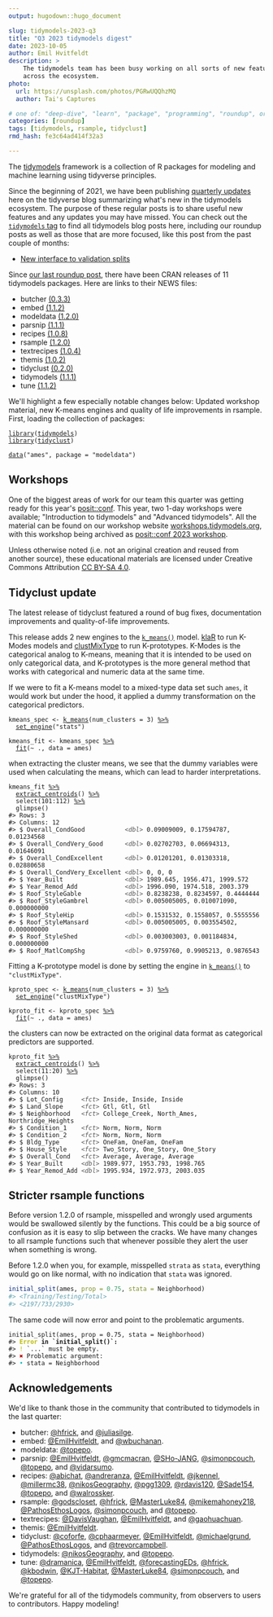 ```yaml
---
output: hugodown::hugo_document

slug: tidymodels-2023-q3
title: "Q3 2023 tidymodels digest"
date: 2023-10-05
author: Emil Hvitfeldt
description: >
    The tidymodels team has been busy working on all sorts of new features 
    across the ecosystem.
photo:
  url: https://unsplash.com/photos/PGRwUQQhzMQ
  author: Tai's Captures

# one of: "deep-dive", "learn", "package", "programming", "roundup", or "other"
categories: [roundup] 
tags: [tidymodels, rsample, tidyclust]
rmd_hash: fe3c64ad414f32a3

---
```


<!--
TODO:
* [x] Look over / edit the post's title in the yaml
* [x] Edit (or delete) the description; note this appears in the Twitter card
* [x] Pick category and tags (see existing with [`hugodown::tidy_show_meta()`](https://rdrr.io/pkg/hugodown/man/use_tidy_post.html))
* [x] Find photo & update yaml metadata
* [x] Create `thumbnail-sq.jpg`; height and width should be equal
* [x] Create `thumbnail-wd.jpg`; width should be >5x height
* [x] [`hugodown::use_tidy_thumbnails()`](https://rdrr.io/pkg/hugodown/man/use_tidy_post.html)
* [x] Add intro sentence, e.g. the standard tagline for the package
* [x] [`usethis::use_tidy_thanks()`](https://usethis.r-lib.org/reference/use_tidy_thanks.html)
-->

The [tidymodels](https://www.tidymodels.org/) framework is a collection of R packages for modeling and machine learning using tidyverse principles.

Since the beginning of 2021, we have been publishing [quarterly updates](https://www.tidyverse.org/categories/roundup/) here on the tidyverse blog summarizing what's new in the tidymodels ecosystem. The purpose of these regular posts is to share useful new features and any updates you may have missed. You can check out the [`tidymodels` tag](https://www.tidyverse.org/tags/tidymodels/) to find all tidymodels blog posts here, including our roundup posts as well as those that are more focused, like this post from the past couple of months:

-   [New interface to validation splits](https://www.tidyverse.org/blog/2023/08/validation-split-as-3-way-split/)

Since [our last roundup post](https://www.tidyverse.org/blog/2022/12/tidymodels-2022-q4/), there have been CRAN releases of 11 tidymodels packages. Here are links to their NEWS files:

<div class="highlight">

-   butcher [(0.3.3)](https://butcher.tidymodels.org/news/index.html)
-   embed [(1.1.2)](https://embed.tidymodels.org/news/index.html)
-   modeldata [(1.2.0)](https://modeldata.tidymodels.org/news/index.html)
-   parsnip [(1.1.1)](https://parsnip.tidymodels.org/news/index.html)
-   recipes [(1.0.8)](https://recipes.tidymodels.org/news/index.html)
-   rsample [(1.2.0)](https://rsample.tidymodels.org/news/index.html)
-   textrecipes [(1.0.4)](https://textrecipes.tidymodels.org/news/index.html)
-   themis [(1.0.2)](https://themis.tidymodels.org/news/index.html)
-   tidyclust [(0.2.0)](https://tidyclust.tidymodels.org/news/index.html)
-   tidymodels [(1.1.1)](https://tidymodels.tidymodels.org/news/index.html)
-   tune [(1.1.2)](https://tune.tidymodels.org/news/index.html)

</div>

We'll highlight a few especially notable changes below: Updated workshop material, new K-means engines and quality of life improvements in rsample. First, loading the collection of packages:

<div class="highlight">

<pre class='chroma'><code class='language-r' data-lang='r'><span><span class='kr'><a href='https://rdrr.io/r/base/library.html'>library</a></span><span class='o'>(</span><span class='nv'><a href='https://tidymodels.tidymodels.org'>tidymodels</a></span><span class='o'>)</span></span>
<span><span class='kr'><a href='https://rdrr.io/r/base/library.html'>library</a></span><span class='o'>(</span><span class='nv'><a href='https://github.com/tidymodels/tidyclust'>tidyclust</a></span><span class='o'>)</span></span>
<span></span>
<span><span class='nf'><a href='https://rdrr.io/r/utils/data.html'>data</a></span><span class='o'>(</span><span class='s'>"ames"</span>, package <span class='o'>=</span> <span class='s'>"modeldata"</span><span class='o'>)</span></span></code></pre>

</div>

## Workshops

One of the biggest areas of work for our team this quarter was getting ready for this year's [posit::conf](https://posit.co/conference/). This year, two 1-day workshops were available; "Introduction to tidymodels" and "Advanced tidymodels". All the material can be found on our workshop website [workshops.tidymodels.org](https://workshops.tidymodels.org/), with this workshop being archived as [posit::conf 2023 workshop](https://workshops.tidymodels.org/archive/2023-09-posit-conf/).

Unless otherwise noted (i.e. not an original creation and reused from another source), these educational materials are licensed under Creative Commons Attribution [CC BY-SA 4.0](https://creativecommons.org/licenses/by-sa/4.0/).

## Tidyclust update

The latest release of tidyclust featured a round of bug fixes, documentation improvements and quality-of-life improvements.

This release adds 2 new engines to the [`k_means()`](https://tidyclust.tidymodels.org/reference/k_means.html) model. [klaR](https://tidyclust.tidymodels.org/reference/details_k_means_klaR.html) to run K-Modes models and [clustMixType](https://tidyclust.tidymodels.org/reference/details_k_means_clustMixType.html) to run K-prototypes. K-Modes is the categorical analog to K-means, meaning that it is intended to be used on only categorical data, and K-prototypes is the more general method that works with categorical and numeric data at the same time.

If we were to fit a K-means model to a mixed-type data set such `ames`, it would work but under the hood, it applied a dummy transformation on the categorical predictors.

<div class="highlight">

<pre class='chroma'><code class='language-r' data-lang='r'><span><span class='nv'>kmeans_spec</span> <span class='o'>&lt;-</span> <span class='nf'><a href='https://tidyclust.tidymodels.org/reference/k_means.html'>k_means</a></span><span class='o'>(</span>num_clusters <span class='o'>=</span> <span class='m'>3</span><span class='o'>)</span> <span class='o'><a href='https://magrittr.tidyverse.org/reference/pipe.html'>%&gt;%</a></span></span>
<span>  <span class='nf'><a href='https://parsnip.tidymodels.org/reference/set_engine.html'>set_engine</a></span><span class='o'>(</span><span class='s'>"stats"</span><span class='o'>)</span></span>
<span></span>
<span><span class='nv'>kmeans_fit</span> <span class='o'>&lt;-</span> <span class='nv'>kmeans_spec</span> <span class='o'><a href='https://magrittr.tidyverse.org/reference/pipe.html'>%&gt;%</a></span></span>
<span>  <span class='nf'><a href='https://generics.r-lib.org/reference/fit.html'>fit</a></span><span class='o'>(</span><span class='o'>~</span> <span class='nv'>.</span>, data <span class='o'>=</span> <span class='nv'>ames</span><span class='o'>)</span></span></code></pre>

</div>

when extracting the cluster means, we see that the dummy variables were used when calculating the means, which can lead to harder interpretations.

<div class="highlight">

<pre class='chroma'><code class='language-r' data-lang='r'><span><span class='nv'>kmeans_fit</span> <span class='o'><a href='https://magrittr.tidyverse.org/reference/pipe.html'>%&gt;%</a></span></span>
<span>  <span class='nf'><a href='https://tidyclust.tidymodels.org/reference/extract_centroids.html'>extract_centroids</a></span><span class='o'>(</span><span class='o'>)</span> <span class='o'><a href='https://magrittr.tidyverse.org/reference/pipe.html'>%&gt;%</a></span></span>
<span>  <span class='nf'>select</span><span class='o'>(</span><span class='m'>101</span><span class='o'>:</span><span class='m'>112</span><span class='o'>)</span> <span class='o'><a href='https://magrittr.tidyverse.org/reference/pipe.html'>%&gt;%</a></span></span>
<span>  <span class='nf'>glimpse</span><span class='o'>(</span><span class='o'>)</span></span>
<span><span class='c'>#&gt; Rows: 3</span></span>
<span><span class='c'>#&gt; Columns: 12</span></span>
<span><span class='c'>#&gt; $ Overall_CondGood           <span style='color: #555555; font-style: italic;'>&lt;dbl&gt;</span> 0.09009009, 0.17594787, 0.01234568</span></span>
<span><span class='c'>#&gt; $ Overall_CondVery_Good      <span style='color: #555555; font-style: italic;'>&lt;dbl&gt;</span> 0.02702703, 0.06694313, 0.01646091</span></span>
<span><span class='c'>#&gt; $ Overall_CondExcellent      <span style='color: #555555; font-style: italic;'>&lt;dbl&gt;</span> 0.01201201, 0.01303318, 0.02880658</span></span>
<span><span class='c'>#&gt; $ Overall_CondVery_Excellent <span style='color: #555555; font-style: italic;'>&lt;dbl&gt;</span> 0, 0, 0</span></span>
<span><span class='c'>#&gt; $ Year_Built                 <span style='color: #555555; font-style: italic;'>&lt;dbl&gt;</span> 1989.645, 1956.471, 1999.572</span></span>
<span><span class='c'>#&gt; $ Year_Remod_Add             <span style='color: #555555; font-style: italic;'>&lt;dbl&gt;</span> 1996.090, 1974.518, 2003.379</span></span>
<span><span class='c'>#&gt; $ Roof_StyleGable            <span style='color: #555555; font-style: italic;'>&lt;dbl&gt;</span> 0.8238238, 0.8234597, 0.4444444</span></span>
<span><span class='c'>#&gt; $ Roof_StyleGambrel          <span style='color: #555555; font-style: italic;'>&lt;dbl&gt;</span> 0.005005005, 0.010071090, 0.000000000</span></span>
<span><span class='c'>#&gt; $ Roof_StyleHip              <span style='color: #555555; font-style: italic;'>&lt;dbl&gt;</span> 0.1531532, 0.1558057, 0.5555556</span></span>
<span><span class='c'>#&gt; $ Roof_StyleMansard          <span style='color: #555555; font-style: italic;'>&lt;dbl&gt;</span> 0.005005005, 0.003554502, 0.000000000</span></span>
<span><span class='c'>#&gt; $ Roof_StyleShed             <span style='color: #555555; font-style: italic;'>&lt;dbl&gt;</span> 0.003003003, 0.001184834, 0.000000000</span></span>
<span><span class='c'>#&gt; $ Roof_MatlCompShg           <span style='color: #555555; font-style: italic;'>&lt;dbl&gt;</span> 0.9759760, 0.9905213, 0.9876543</span></span>
<span></span></code></pre>

</div>

Fitting a K-prototype model is done by setting the engine in [`k_means()`](https://tidyclust.tidymodels.org/reference/k_means.html) to `"clustMixType"`.

<div class="highlight">

<pre class='chroma'><code class='language-r' data-lang='r'><span><span class='nv'>kproto_spec</span> <span class='o'>&lt;-</span> <span class='nf'><a href='https://tidyclust.tidymodels.org/reference/k_means.html'>k_means</a></span><span class='o'>(</span>num_clusters <span class='o'>=</span> <span class='m'>3</span><span class='o'>)</span> <span class='o'><a href='https://magrittr.tidyverse.org/reference/pipe.html'>%&gt;%</a></span></span>
<span>  <span class='nf'><a href='https://parsnip.tidymodels.org/reference/set_engine.html'>set_engine</a></span><span class='o'>(</span><span class='s'>"clustMixType"</span><span class='o'>)</span></span>
<span></span>
<span><span class='nv'>kproto_fit</span> <span class='o'>&lt;-</span> <span class='nv'>kproto_spec</span> <span class='o'><a href='https://magrittr.tidyverse.org/reference/pipe.html'>%&gt;%</a></span></span>
<span>  <span class='nf'><a href='https://generics.r-lib.org/reference/fit.html'>fit</a></span><span class='o'>(</span><span class='o'>~</span> <span class='nv'>.</span>, data <span class='o'>=</span> <span class='nv'>ames</span><span class='o'>)</span></span></code></pre>

</div>

the clusters can now be extracted on the original data format as categorical predictors are supported.

<div class="highlight">

<pre class='chroma'><code class='language-r' data-lang='r'><span><span class='nv'>kproto_fit</span> <span class='o'><a href='https://magrittr.tidyverse.org/reference/pipe.html'>%&gt;%</a></span></span>
<span>  <span class='nf'><a href='https://tidyclust.tidymodels.org/reference/extract_centroids.html'>extract_centroids</a></span><span class='o'>(</span><span class='o'>)</span> <span class='o'><a href='https://magrittr.tidyverse.org/reference/pipe.html'>%&gt;%</a></span></span>
<span>  <span class='nf'>select</span><span class='o'>(</span><span class='m'>11</span><span class='o'>:</span><span class='m'>20</span><span class='o'>)</span> <span class='o'><a href='https://magrittr.tidyverse.org/reference/pipe.html'>%&gt;%</a></span></span>
<span>  <span class='nf'>glimpse</span><span class='o'>(</span><span class='o'>)</span></span>
<span><span class='c'>#&gt; Rows: 3</span></span>
<span><span class='c'>#&gt; Columns: 10</span></span>
<span><span class='c'>#&gt; $ Lot_Config     <span style='color: #555555; font-style: italic;'>&lt;fct&gt;</span> Inside, Inside, Inside</span></span>
<span><span class='c'>#&gt; $ Land_Slope     <span style='color: #555555; font-style: italic;'>&lt;fct&gt;</span> Gtl, Gtl, Gtl</span></span>
<span><span class='c'>#&gt; $ Neighborhood   <span style='color: #555555; font-style: italic;'>&lt;fct&gt;</span> College_Creek, North_Ames, Northridge_Heights</span></span>
<span><span class='c'>#&gt; $ Condition_1    <span style='color: #555555; font-style: italic;'>&lt;fct&gt;</span> Norm, Norm, Norm</span></span>
<span><span class='c'>#&gt; $ Condition_2    <span style='color: #555555; font-style: italic;'>&lt;fct&gt;</span> Norm, Norm, Norm</span></span>
<span><span class='c'>#&gt; $ Bldg_Type      <span style='color: #555555; font-style: italic;'>&lt;fct&gt;</span> OneFam, OneFam, OneFam</span></span>
<span><span class='c'>#&gt; $ House_Style    <span style='color: #555555; font-style: italic;'>&lt;fct&gt;</span> Two_Story, One_Story, One_Story</span></span>
<span><span class='c'>#&gt; $ Overall_Cond   <span style='color: #555555; font-style: italic;'>&lt;fct&gt;</span> Average, Average, Average</span></span>
<span><span class='c'>#&gt; $ Year_Built     <span style='color: #555555; font-style: italic;'>&lt;dbl&gt;</span> 1989.977, 1953.793, 1998.765</span></span>
<span><span class='c'>#&gt; $ Year_Remod_Add <span style='color: #555555; font-style: italic;'>&lt;dbl&gt;</span> 1995.934, 1972.973, 2003.035</span></span>
<span></span></code></pre>

</div>

## Stricter rsample functions

Before version 1.2.0 of rsample, misspelled and wrongly used arguments would be swallowed silently by the functions. This could be a big source of confusion as it is easy to slip between the cracks. We have many changes to all rsample functions such that whenever possible they alert the user when something is wrong.

Before 1.2.0 when you, for example, misspelled `strata` as `stata`, everything would go on like normal, with no indication that `stata` was ignored.

``` r
initial_split(ames, prop = 0.75, stata = Neighborhood)
#> <Training/Testing/Total>
#> <2197/733/2930>
```

The same code will now error and point to the problematic arguments.

<div class="highlight">

<pre class='chroma'><code class='language-r' data-lang='r'><span><span class='nf'>initial_split</span><span class='o'>(</span><span class='nv'>ames</span>, prop <span class='o'>=</span> <span class='m'>0.75</span>, stata <span class='o'>=</span> <span class='nv'>Neighborhood</span><span class='o'>)</span></span>
<span><span class='c'>#&gt; <span style='color: #BBBB00; font-weight: bold;'>Error</span><span style='font-weight: bold;'> in `initial_split()`:</span></span></span>
<span><span class='c'>#&gt; <span style='color: #BBBB00;'>!</span> `...` must be empty.</span></span>
<span><span class='c'>#&gt; <span style='color: #BB0000;'>✖</span> Problematic argument:</span></span>
<span><span class='c'>#&gt; <span style='color: #00BBBB;'>•</span> stata = Neighborhood</span></span>
<span></span></code></pre>

</div>

## Acknowledgements

We'd like to thank those in the community that contributed to tidymodels in the last quarter:

<div class="highlight">

-   butcher: [@hfrick](https://github.com/hfrick), and [@juliasilge](https://github.com/juliasilge).
-   embed: [@EmilHvitfeldt](https://github.com/EmilHvitfeldt), and [@wbuchanan](https://github.com/wbuchanan).
-   modeldata: [@topepo](https://github.com/topepo).
-   parsnip: [@EmilHvitfeldt](https://github.com/EmilHvitfeldt), [@gmcmacran](https://github.com/gmcmacran), [@SHo-JANG](https://github.com/SHo-JANG), [@simonpcouch](https://github.com/simonpcouch), [@topepo](https://github.com/topepo), and [@vidarsumo](https://github.com/vidarsumo).
-   recipes: [@abichat](https://github.com/abichat), [@andreranza](https://github.com/andreranza), [@EmilHvitfeldt](https://github.com/EmilHvitfeldt), [@jkennel](https://github.com/jkennel), [@millermc38](https://github.com/millermc38), [@nikosGeography](https://github.com/nikosGeography), [@pgg1309](https://github.com/pgg1309), [@rdavis120](https://github.com/rdavis120), [@Sade154](https://github.com/Sade154), [@topepo](https://github.com/topepo), and [@walrossker](https://github.com/walrossker).
-   rsample: [@godscloset](https://github.com/godscloset), [@hfrick](https://github.com/hfrick), [@MasterLuke84](https://github.com/MasterLuke84), [@mikemahoney218](https://github.com/mikemahoney218), [@PathosEthosLogos](https://github.com/PathosEthosLogos), [@simonpcouch](https://github.com/simonpcouch), and [@topepo](https://github.com/topepo).
-   textrecipes: [@DavisVaughan](https://github.com/DavisVaughan), [@EmilHvitfeldt](https://github.com/EmilHvitfeldt), and [@gaohuachuan](https://github.com/gaohuachuan).
-   themis: [@EmilHvitfeldt](https://github.com/EmilHvitfeldt).
-   tidyclust: [@coforfe](https://github.com/coforfe), [@cphaarmeyer](https://github.com/cphaarmeyer), [@EmilHvitfeldt](https://github.com/EmilHvitfeldt), [@michaelgrund](https://github.com/michaelgrund), [@PathosEthosLogos](https://github.com/PathosEthosLogos), and [@trevorcampbell](https://github.com/trevorcampbell).
-   tidymodels: [@nikosGeography](https://github.com/nikosGeography), and [@topepo](https://github.com/topepo).
-   tune: [@dramanica](https://github.com/dramanica), [@EmilHvitfeldt](https://github.com/EmilHvitfeldt), [@forecastingEDs](https://github.com/forecastingEDs), [@hfrick](https://github.com/hfrick), [@kbodwin](https://github.com/kbodwin), [@KJT-Habitat](https://github.com/KJT-Habitat), [@MasterLuke84](https://github.com/MasterLuke84), [@simonpcouch](https://github.com/simonpcouch), and [@topepo](https://github.com/topepo).

</div>

We're grateful for all of the tidymodels community, from observers to users to contributors. Happy modeling!

